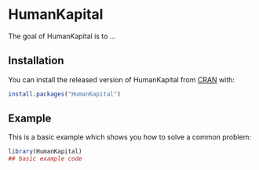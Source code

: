 
# HumanKapital

<!-- badges: start -->
<!-- badges: end -->

The goal of HumanKapital is to ...

## Installation

You can install the released version of HumanKapital from [CRAN](https://CRAN.R-project.org) with:

``` r
install.packages("HumanKapital")
```

## Example

This is a basic example which shows you how to solve a common problem:

``` r
library(HumanKapital)
## basic example code
```

